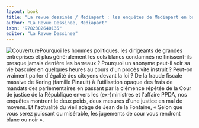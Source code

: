 ```yaml
---
layout: book
title: "La revue dessinée / Mediapart : les enquêtes de Mediapart en bande dessinée : numéro justice"
author: "La Revue Dessinee, Mediapart"
isbn: "9782382640135"
editor: "La Revue Dessinee"
---
```

![Couverture](/img/9782382640135.jpg)Pourquoi les hommes politiques, les dirigeants de grandes entreprises et plus généralement les cols blancs condamnés ne finissent-ils presque jamais derrière les barreaux ? Pourquoi un anonyme peut-il voir sa vie basculer en quelques heures au cours d'un procès vite instruit ? Peut-on vraiment parler d´égalité des citoyens devant la loi ? De la fraude fiscale massive de Kering (famille Pinault) à l'utilisation opaque des frais de mandats des parlementaires en passant par la clémence répétée de la Cour de justice de la République envers les (ex-)ministres et l'affaire PPDA, nos enquêtes montrent le deux poids, deux mesures d´une justice en mal de moyens. Et l'actualité du vieil adage de Jean de la Fontaine, « Selon que vous serez puissant ou misérable, les jugements de cour vous rendront blanc ou noir ».
